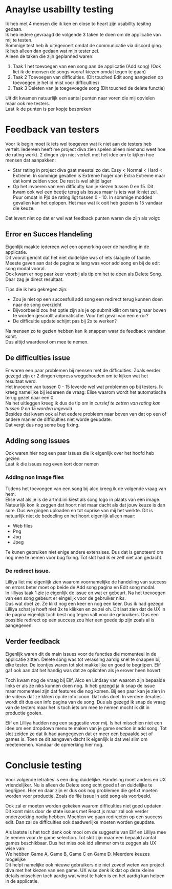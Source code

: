 # Anaylse usabillty testing 
Ik heb met 4 mensen die ik ken en close to heart zijn usabillty tesitng gedaan.      
Ik heb iedere gevraagd de volgende 3 taken te doen om de applicatie van mij te testen.      
Sommige test heb ik uitegevoert omdat de communicatie via discord ging. Ik heb alleen dan gedaan wat mijn tester zei.     
Alleen de taken die zijn geplanned waren:      
1. Taak 1 het toevoegen van een song aan de applicatie (Add song) (Ook liet ik de mensen de songs vooraf kiezen omdat tegen te gaan)      
1. Taak 2 Toevoegen van difficulties. (Dit touched Edit song aangezien op toevoegen je het id mist voor difficulties)      
1. Taak 3 Deleten van je toegevoegde song (Dit touched de delete functie)      
       
Uit dit kwamen natuurlijk een aantal punten naar voren die mij opvielen maar ook me testers.     
Laat ik de punten is per kopje bespreken    
# Feedback van testers
Voor ik begin moet ik iets wel toegeven wat ik niet aan de testers heb vertelt. 
Iedereen heeft me project diva zien spelen alleen niemand weet hoe de rating werkt. 
2 dingen zijn niet vertelt met het idee om te kijken hoe mensen dat aanpakken:    
- Star rating in project diva gaat meestal zo dat. Easy < Normal < Hard < Extreme. In sommige gevallen is Extreme hoger dan Extra Extreme maar dat komt zelden voor. De rest is wel altijd lager      
- Op het invoeren van een difficulty kan je kiezen tussen 0 en 15. Dit kwam ook wel een beetje terug als issues maar is iets wat ik niet zei. Puur omdat in Pjd de rating ligt tussen 0 - 10. In sommige modded gevallen kan het oplopen. Het max wat ik ooit heb gezien is 15 vandaar die keuze.     
     
Dat levert niet op dat er wel wat feedback punten waren die zijn als volgt:
## Error en Succes Handeling      
Eigenlijk maakte iedereen wel een opmerking over de handling in de applicatie.      
Dit vooral gericht dat het niet duidelijke was of iets slaagde of faalde.     
Meeste gaven aan dat de pagina te lang was voor add song en bij de edit song modal vooral.     
Ook kwam er nog paar keer voorbij als tip om het te doen als Delete Song. Daar zag je direct resultaat.    

Tips die ik heb gekregen zijn:     
- Zou je niet op een succesfull add song een redirect terug kunnen doen naar de song overzicht     
- Bijvoorbeeld zou het optie zijn als je op submit klikt om terug naar boven te worden gescrollt automatische. Voor het geval van een error?
- De difficultie update schijnt pas bij 2x te werken?
     
Na mensen zo te gezien hebben kan ik snappen waar de feedback vandaan komt.    
Dus altijd waardevol om mee te nemen.      
## De difficulties issue
Er waren een paar problemen bij mensen met de difficulties. Zoals eerder gezegd zijn er 2 dingen express weggehouden om te kijken wat het resultaat werd.     
Het invoeren van tussen 0 - 15 leverde wel wat problemen op bij testers. Ik kreeg namelijke bij iedereen de vraag: Elise waarom wordt het automatische terug gezet naar een 0.     
Na het uitleggen kreeg ik dus de tip om in *cursief te zetten van rating kan tussen 0 en 15 worden ingevuld*       
Besides dat kwam ook al het eedere probleem naar boven van dat op een of andere manier de difficulties niet worde geupdate.     
Dat vergt dus nog some bug fixing.     
## Adding song issues
Ook waren hier nog een paar issues die ik eigenlijk over het hoofd heb gezien     
Laat ik die issues nog even kort door nemen     
### Adding non image files 
Tijdens het toevoegen van een song bij alco kreeg ik de volgende vraag van hem.     
Elise wat als je is de artmd.ini kiest als song logo in plaats van een image.      
Natuurlijk kon ik zeggen dat hoort niet maar dacht als dat jouw keuze is dan sure. Dus we gingen uploaden en tot suprise van mij het werkte. Dit is natuurlijk niet de bedoeling en het hoort eigenlijk alleen maar:     
- Web files
- Png
- Jpg
- Jpeg
    
Te kunen gebruiken niet enige andere extensises. Dus dat is genoteerd om nog mee te nemen voor bug fixing. Tot slot had ik er zelf niet aan gedacht.      
### De redirect issue.     
Lilliya liet me eigenlijk zien waarom voornamelijke de handeling van success en errors beter moet op beide de Add song pagina en Edit song modal.      
In lilliyas taak 1 zie je eigenlijk de issue en wat er gebeurt. Na het toevoegen van een song gebeurt er eingelijk voor de gebruiker niks.     
Dus wat doet ze. Ze klikt nog een keer en nog een keer. Dus ik had gezegd Lilliya schat je hoeft niet 3x te klikken en ze zei oh. Dit laat zien dat de UX in de pagina eigenlijk toch best nog tegen valt voor de gebruikers. Dus een possible redirect op een success zou hier een goede tip zijn zoals al is aangegeven.      
      
## Verder feedback
Eigenlijk waren dit de main issues voor de functies die momenteel in de applicatie zitten. Delete song was tot verassing aardig snel te snappen bij elke tester. De icontjes waren tot slot makkelijke en goed te begrijpen. Elif gaf ook aan dat het handig was dat ze oplichten als je erover heen hovert.      
     
Toch kwam nog de vraag bij Elif, Alco en Lindsay van waarom zijn bepaalde links er als ze niks kunnen doen nog. Ik heb gezegd ja ik snap de issue maar momenteel zijn dat features die nog komen. Bij een paar kan je zien in de videos dat ze kliken op de info icoon. Dat niks doet. In verdere iteraties wordt dit dus een info pagina van de song. Dus als gezegd ik snap de vraag van de testers maar het is toch iets om mee te nemen mocht ik dit in productie gooien.     
      
Elif en Lilliya hadden nog een suggestie voor mij. Is het misschien niet een idee om een dropdown menu te maken van je game section in add song. Tot slot zeiden ze dat ik had aangegeven dat er meer een bepaalde set of games is. Toen ze dit aangaven dacht ik eigenlijk is dat wel slim om meetenemen. Vandaar de opmerking hier nog.    

# Conclusie testing
Voor volgende ietraties is een ding duidelijke. Handeling moet anders en UX vriendelijker. Nu is alleen de Delete song echt goed af en duidelijke te begrijpen. Hier en daar zijn er dus ook nog problemen die gefixt moeten worden voor productie. Zoals de file issue in add song als voorbeeld.     
     
Ook zal er moeten worden gekeken waarom difficulties niet goed updaten. Dit komt miss door de state issues met React.js maar zal ook verder onderzoeking nodig hebben. Mochten we gaan redirecten op een success edit. Dan zal de difficulties ook daadwerlijke moeten worden geupdate.    
     
Als laatste is het toch denk ook mooi om de suggestie van Elif en Lilliya mee te nemen voor de game selection. Tot slot zijn maar een bepaald aantal games beschikbaar. Dus het miss ook idd slimmer om te zeggen als UX wise van:      
We hebben Game A, Game B, Game C en Game D. Meerdere keuzes mogelijke      
Dit helpt namelijke ook nieuwe gebruikers die niet zoveel weten van project diva met het kiezen van een game. UX wise denk ik dat op deze kleine details misschien toch aardig wat winst te halen is en het aardig kan helpen in de applicatie. 